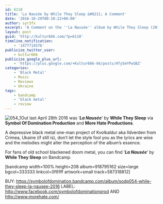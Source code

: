 ```yaml
---
id: 6118
title: 'La Nausée by While They Sleep &#8211; A Comment'
date: '2016-10-29T00:10:22+00:00'
author: syr3fx
excerpt: 'A Comment on the ''La Nausée'' album by While They Sleep (2016).'
layout: post
guid: 'http://kultur666.com/?p=6118'
timeline_notification:
    - '1477714576'
publicize_twitter_user:
    - kultur666
publicize_google_plus_url:
    - 'https://plus.google.com/+Kultur666-k6/posts/HTySmYPwSBZ'
categories:
    - 'Black Metal'
    - Music
    - Reviews
    - Ukraine
tags:
    - bandcamp
    - 'black metal'
    - review
---
```


![054_1](http://localhost:8080/wp-content/uploads/2016/10/054_1.jpg)Out last April 28th 2016 was ‘***La Nausée***‘ by **While They Sleep** via **Symbol Of Domination Production** and **More Hate Productions**.

A depressive black metal one-man project of Kvolkaldur aka Ildverden from Crimea, Ukaine (if still is), don’t let the style fool you as the lyrics are wise and the melodies might alter the perception of the album’s essence.

For fans of old school blackened doom metal, you can find ‘***La Nausée***‘ by **While They Sleep** on Bandcamp.

\[bandcamp width=100% height=208 album=918795162 size=large bgcol=333333 linkcol=0f91ff artwork=small track=587318812\]

BUY: <https://symbolofdomination.bandcamp.com/album/sodp054-while-they-sleep-la-nausee-2016>
LABEL: <http://www.facebook.com/symbolofdominationprod> AND <http://www.morehate.com/>